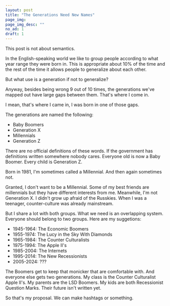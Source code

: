 ```yaml
---
layout: post
title: "The Generations Need New Names"
page_img: 
page_img_desc: ""
no_ad: 1
draft: 1
---
```


This post is not about semantics.

In the English-speaking world we like to group people according to what year range they were born in. This is appropriate about 10% of the time and the rest of the time it allows people to generalize about each other.

But what use is a generation if not to generalize?

Anyway, besides being wrong 9 out of 10 times, the generations we've mapped out have large gaps between them. That's where I come in.

I mean, that's where I came in, I was born in one of those gaps.

The generations are named the following:

* Baby Boomers
* Generation X
* Millennials
* Generation Z

There are no official definitions of these words. If the government has definitions written somewhere nobody cares. Everyone old is now a Baby Boomer. Every child is Generation Z. 

Born in 1981, I'm sometimes called a Millennial. And then again sometimes not.

Granted, I don't want to be a Millennial. Some of my best friends are millennials but they have different interests from me. Meanwhile, I'm not Generation X. I didn't grow up afraid of the Russkies. When I was a teenager, counter-culture was already mainstream.

But I share a lot with both groups. What we need is an overlapping system. Everyone should belong to two groups. Here are my suggetions:

* 1945-1964: The Economic Boomers
* 1955-1974: The Lucy in the Sky With Diamonds
* 1965-1984: The Counter Culturalists
* 1975-1994: The Apple II's
* 1985-2004: The Internets
* 1995-2014: The New Recessionists
* 2005-2024: ???

The Boomers get to keep that monicker that are comfortable with. And everyone else gets two generations. My class is the Counter Culturalist Apple II's. My parents are the LSD Boomers. My kids are both Recessionist Question Marks. Their future isn't written yet.

So that's my proposal. We can make hashtags or something.
